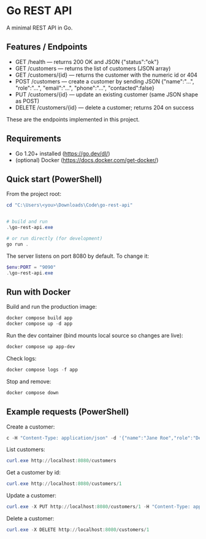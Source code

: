 # Go REST API

A minimal REST API in Go.

## Features / Endpoints

- GET /health — returns 200 OK and JSON {"status":"ok"}
- GET /customers — returns the list of customers (JSON array)
- GET /customers/{id} — returns the customer with the numeric id or 404
- POST /customers — create a customer by sending JSON {"name":"...", "role":"...", "email":"...", "phone":"...", "contacted":false}
- PUT /customers/{id} — update an existing customer (same JSON shape as POST)
- DELETE /customers/{id} — delete a customer; returns 204 on success

These are the endpoints implemented in this project.

## Requirements

- Go 1.20+ installed (https://go.dev/dl/)
- (optional) Docker (https://docs.docker.com/get-docker/)

## Quick start (PowerShell)

From the project root:

```powershell
cd "C:\Users\<you>\Downloads\Code\go-rest-api"


# build and run
.\go-rest-api.exe

# or run directly (for development)
go run .
```

The server listens on port 8080 by default. To change it:

```powershell
$env:PORT = "9090"
.\go-rest-api.exe
```

## Run with Docker

Build and run the production image:

```powershell
docker compose build app
docker compose up -d app
```

Run the dev container (bind mounts local source so changes are live):

```powershell
docker compose up app-dev
```

Check logs:

```powershell
docker compose logs -f app
```

Stop and remove:

```powershell
docker compose down
```

## Example requests (PowerShell)


Create a customer:

```powershell
c -H "Content-Type: application/json" -d '{"name":"Jane Roe","role":"Designer","email":"jane@example.com","phone":"555-0404","contacted":false}'
```

List customers:

```powershell
curl.exe http://localhost:8080/customers
```

Get a customer by id:

```powershell
curl.exe http://localhost:8080/customers/1
```

Update a customer:

```powershell
curl.exe -X PUT http://localhost:8080/customers/1 -H "Content-Type: application/json" -d '{"name":"Alice Johnson","role":"Manager","email":"alice@newexample.com","phone":"555-0101","contacted":true}'
```

Delete a customer:

```powershell
curl.exe -X DELETE http://localhost:8080/customers/1
```
